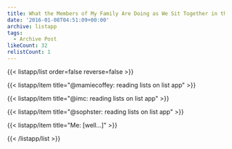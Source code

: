 ```yaml
---
title: What the Members of My Family Are Doing as We Sit Together in the Family Room
date: '2016-01-08T04:51:09+00:00'
archive: listapp
tags: 
  - Archive Post
likeCount: 32
relistCount: 1
---
```



{{< listapp/list order=false reverse=false >}}

   {{< listapp/item title="@mamiecoffey: reading lists on list app" >}}

   {{< listapp/item title="@imc: reading lists on list app" >}}

   {{< listapp/item title="@sophster: reading lists on list app" >}}

   {{< listapp/item title="Me: [well...]" >}}

{{< /listapp/list >}}
